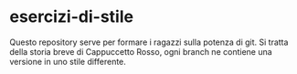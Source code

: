 # esercizi-di-stile

Questo repository serve per formare i ragazzi sulla potenza di git. Si tratta della storia breve di Cappuccetto Rosso, ogni branch ne contiene una versione in uno stile differente.
